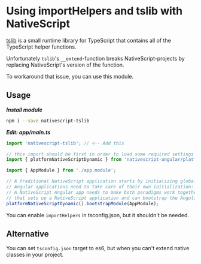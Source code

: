 # Using importHelpers and tslib with NativeScript

[tslib](https://www.npmjs.com/package/tslib) is a small runtime library for TypeScript that contains all of the TypeScript helper functions.

Unfortunately `tslib`'s `__extend`-function breaks NativeScript-projects by replacing NativeScript's version of the function.

To workaround that issue, you can use this module.

## Usage

***Install module***
```bash
npm i --save nativescript-tslib
```

***Edit: app/main.ts***
```typescript
import 'nativescript-tslib'; // <-- Add this

// this import should be first in order to load some required settings (like globals and reflect-metadata)
import { platformNativeScriptDynamic } from 'nativescript-angular/platform';

import { AppModule } from './app.module';

// A traditional NativeScript application starts by initializing global objects, setting up global CSS rules, creating, and navigating to the main page.
// Angular applications need to take care of their own initialization: modules, components, directives, routes, DI providers.
// A NativeScript Angular app needs to make both paradigms work together, so we provide a wrapper platform object, platformNativeScriptDynamic,
// that sets up a NativeScript application and can bootstrap the Angular framework.
platformNativeScriptDynamic().bootstrapModule(AppModule);
```

You can enable `importHelpers` in tsconfig.json, but it shouldn't be needed.

## Alternative

You can set `tsconfig.json` target to es6, but when you can't extend native classes in your project.
